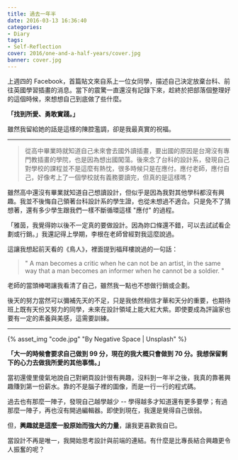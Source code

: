 ```yaml
---
title: 過去一年半
date: 2016-03-13 16:36:40
categories:
- Diary
tags:
- Self-Reflection 
cover: 2016/one-and-a-half-years/cover.jpg
banner: cover.jpg
---
```


上週四的 Facebook，首篇貼文來自系上一位女同學，描述自己決定放棄台科、前往英國學習插畫的消息。當下的震驚一直還沒有記錄下來，趁終於把部落個整理好的這個時候，來想想自己到底做了些什麼。

<!-- more -->

**「找到所愛、勇敢實踐。」**

雖然我留給她的話是這樣的陳腔濫調，卻是我最真實的祝福。
- - -

> 從高中畢業時就知道自己未來會去國外讀插畫，要出國的原因是台灣沒有專門教插畫的學院，也是因為想出國闖蕩。後來念了台科的設計系，發現自己對學校的課程並不是這麼有熱忱，很多時候只是在應付。應付老師，應付自己，好像考上了一個學校就有義務要讀完，但真的是這樣嗎？

雖然高中還沒有畢業就知道自己想讀設計，但似乎是因為我對其他學科都沒有興趣。我並不後悔自己領著台科設計系的學生證，也從未想過不適合。只是免不了猜想著，還有多少學生跟我們一樣不斷循環這樣 "應付" 的過程。

「雅茵，我覺得妳以後不一定真的要做設計。因為妳口條還不錯，可以去試試看企劃或行銷。」我還記得上學期，李根在老師曾經對我這麼說過。

這讓我想起前天看的《鳥人》，裡面提到福拜樓說過的一句話：

>" A man becomes a critic when he can not be an artist, in the same way that a man becomes an informer when he cannot be a soldier. "

老師的當頭棒喝讓我看清了自己，雖然我一點也不想做行銷或企劃。

後天的努力當然可以彌補先天的不足，只是我依然相信才華和天分的重要，也期待班上既有天份又努力的同學，未來在設計領域上能大紅大紫。即使要成為評論家也要有一定的素養與美感，這需要訓練。

- - -

{% asset_img "code.jpg" "By Negative Space | Unsplash" %}

**「大一的時候會要求自己做到 99 分，現在的我大概只會做到 70 分。我想保留剩下的心力去做我所愛的其他事情。」**

當初還傻里傻氣地說自己對網頁設計很有興趣，沒料到一年半之後，我真的靠著興趣賺到第一份薪水。靠的不是腦子裡的圖像，而是一行一行的程式碼。

過去也有那麼一陣子，發現自己越學越少 -- 學得越多才知道還有更多要學；有過那麼一陣子，再也沒有開過編輯器。即使到現在，我還是覺得自己很弱。

但，**興趣就是這麼一股原始而強大的力量**，讓我更喜歡我自已。

當設計不再是唯一，我開始思考設計與前端的連結。有什麼是比專長結合興趣更令人振奮的呢？